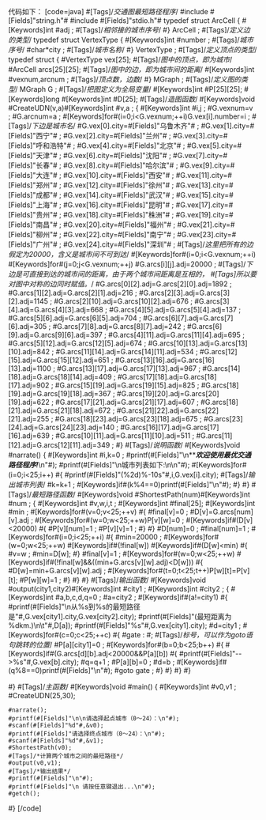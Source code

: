 代码如下：
[code=java]
#[Tags]/*交通图最短路径程序*/
#include #[Fields]"string.h"# 
#include #[Fields]"stdio.h"# 
typedef struct ArcCell 
{
    #[Keywords]int #adj ;
    #[Tags]/*相邻接的城市序号*/
#}
ArcCell ;
#[Tags]/*定义边的类型*/
typedef struct VertexType 
{
    #[Keywords]int #number ;
    #[Tags]/*城市序号*/
    #char*city ;
    #[Tags]/*城市名称*/
#}
VertexType ;
#[Tags]/*定义顶点的类型*/
typedef struct 
{
    #VertexType vex[25];
    #[Tags]/*图中的顶点，即为城市*/
    #ArcCell arcs[25][25];
    #[Tags]/*图中的边，即为城市间的距离*/
    #[Keywords]int #vexnum,arcnum ;
    #[Tags]/*顶点数，边数*/
#}
MGraph ;
#[Tags]/*定义图的类型*/
MGraph G ;
#[Tags]/*把图定义为全局变量*/
#[Keywords]int #P[25][25];
#[Keywords]long #[Keywords]int #D[25];
#[Tags]/*造图函数*/
#[Keywords]void #CreateUDN(v,a)#[Keywords]int #v,a ;
{
    #[Keywords]int #i,j ;
    #G.vexnum=v ;
    #G.arcnum=a ;
    #[Keywords]for#(i=0;i<G.vexnum;++i)G.vex[i].number=i ;
    #[Tags]/*下边是城市名*/
    #G.vex[0].city=#[Fields]"乌鲁木齐"# ;
    #G.vex[1].city=#[Fields]"西宁"# ;
    #G.vex[2].city=#[Fields]"兰州"# ;
    #G.vex[3].city=#[Fields]"呼和浩特"# ;
    #G.vex[4].city=#[Fields]"北京"# ;
    #G.vex[5].city=#[Fields]"天津"# ;
    #G.vex[6].city=#[Fields]"沈阳"# ;
    #G.vex[7].city=#[Fields]"长春"# ;
    #G.vex[8].city=#[Fields]"哈尔滨"# ;
    #G.vex[9].city=#[Fields]"大连"# ;
    #G.vex[10].city=#[Fields]"西安"# ;
    #G.vex[11].city=#[Fields]"郑州"# ;
    #G.vex[12].city=#[Fields]"徐州"# ;
    #G.vex[13].city=#[Fields]"成都"# ;
    #G.vex[14].city=#[Fields]"武汉"# ;
    #G.vex[15].city=#[Fields]"上海"# ;
    #G.vex[16].city=#[Fields]"昆明"# ;
    #G.vex[17].city=#[Fields]"贵州"# ;
    #G.vex[18].city=#[Fields]"株洲"# ;
    #G.vex[19].city=#[Fields]"南昌"# ;
    #G.vex[20].city=#[Fields]"福州"# ;
    #G.vex[21].city=#[Fields]"柳州"# ;
    #G.vex[22].city=#[Fields]"南宁"# ;
    #G.vex[23].city=#[Fields]"广州"# ;
    #G.vex[24].city=#[Fields]"深圳"# ;
    #[Tags]/*这里把所有的边假定为20000，含义是城市间不可到达*/
    #[Keywords]for#(i=0;i<G.vexnum;++i)
    #[Keywords]for#(j=0;j<G.vexnum;++j)
    #G.arcs[i][j].adj=20000 ;
    #[Tags]/*下边是可直接到达的城市间的距离，由于两个城市间距离是互相的，
    #[Tags]所以要对图中对称的边同时赋值。*/
    #G.arcs[0][2].adj=G.arcs[2][0].adj=1892 ;
    #G.arcs[1][2].adj=G.arcs[2][1].adj=216 ;
    #G.arcs[2][3].adj=G.arcs[3][2].adj=1145 ;
    #G.arcs[2][10].adj=G.arcs[10][2].adj=676 ;
    #G.arcs[3][4].adj=G.arcs[4][3].adj=668 ;
    #G.arcs[4][5].adj=G.arcs[5][4].adj=137 ;
    #G.arcs[5][6].adj=G.arcs[6][5].adj=704 ;
    #G.arcs[6][7].adj=G.arcs[7][6].adj=305 ;
    #G.arcs[7][8].adj=G.arcs[8][7].adj=242 ;
    #G.arcs[6][9].adj=G.arcs[9][6].adj=397 ;
    #G.arcs[4][11].adj=G.arcs[11][4].adj=695 ;
    #G.arcs[5][12].adj=G.arcs[12][5].adj=674 ;
    #G.arcs[10][13].adj=G.arcs[13][10].adj=842 ;
    #G.arcs[11][14].adj=G.arcs[14][11].adj=534 ;
    #G.arcs[12][15].adj=G.arcs[15][12].adj=651 ;
    #G.arcs[13][16].adj=G.arcs[16][13].adj=1100 ;
    #G.arcs[13][17].adj=G.arcs[17][13].adj=967 ;
    #G.arcs[14][18].adj=G.arcs[18][14].adj=409 ;
    #G.arcs[17][18].adj=G.arcs[18][17].adj=902 ;
    #G.arcs[15][19].adj=G.arcs[19][15].adj=825 ;
    #G.arcs[18][19].adj=G.arcs[19][18].adj=367 ;
    #G.arcs[19][20].adj=G.arcs[20][19].adj=622 ;
    #G.arcs[17][21].adj=G.arcs[21][17].adj=607 ;
    #G.arcs[18][21].adj=G.arcs[21][18].adj=672 ;
    #G.arcs[21][22].adj=G.arcs[22][21].adj=255 ;
    #G.arcs[18][23].adj=G.arcs[23][18].adj=675 ;
    #G.arcs[23][24].adj=G.arcs[24][23].adj=140 ;
    #G.arcs[16][17].adj=G.arcs[17][16].adj=639 ;
    #G.arcs[10][11].adj=G.arcs[11][10].adj=511 ;
    #G.arcs[11][12].adj=G.arcs[12][11].adj=349 ;
#}
#[Tags]/*说明函数*/
#[Keywords]void #narrate()
{
    #[Keywords]int #i,k=0 ;
    #printf(#[Fields]"\n*****************欢迎使用最优交通路径程序!***************\n"#);
    #printf(#[Fields]"\n城市列表如下:\n\n"#);
    #[Keywords]for#(i=0;i<25;i++)
    #{
        #printf(#[Fields]"(%2d)%-10s"#,i,G.vex[i].city);
        #[Tags]/*输出城市列表*/
        #k=k+1 ;
        #[Keywords]if#(k%4==0)printf(#[Fields]"\n"#);
    #}
#}
#[Tags]/*最短路径函数*/
#[Keywords]void #ShortestPath(num)#[Keywords]int #num ;
{
    #[Keywords]int #v,w,i,t ;
    #[Keywords]int #final[25];
    #[Keywords]int #min ;
    #[Keywords]for#(v=0;v<25;++v)
    #{
        #final[v]=0 ;
        #D[v]=G.arcs[num][v].adj ;
        #[Keywords]for#(w=0;w<25;++w)P[v][w]=0 ;
        #[Keywords]if#(D[v]<20000)
        #{
            #P[v][num]=1 ;
            #P[v][v]=1 ;
        #}
    #}
    #D[num]=0 ;
    #final[num]=1 ;
    #[Keywords]for#(i=0;i<25;++i)
    #{
        #min=20000 ;
        #[Keywords]for#(w=0;w<25;++w)
        #[Keywords]if#(!final[w])
        #[Keywords]if#(D[w]<min)
        #{
            #v=w ;
            #min=D[w];
        #}
        #final[v]=1 ;
        #[Keywords]for#(w=0;w<25;++w)
        #[Keywords]if#(!final[w]&&((min+G.arcs[v][w].adj)<D[w]))
        #{
            #D[w]=min+G.arcs[v][w].adj ;
            #[Keywords]for#(t=0;t<25;t++)P[w][t]=P[v][t];
            #P[w][w]=1 ;
        #}
    #}
#}
#[Tags]/*输出函数*/
#[Keywords]void #output(city1,city2)#[Keywords]int #city1 ;
#[Keywords]int #city2 ;
{
    #[Keywords]int #a,b,c,d,q=0 ;
    #a=city2 ;
    #[Keywords]if#(a!=city1)
    #{
        #printf(#[Fields]"\n从%s到%s的最短路径是"#,G.vex[city1].city,G.vex[city2].city);
        #printf(#[Fields]"(最短距离为 %dkm.)\n\t"#,D[a]);
        #printf(#[Fields]"%s"#,G.vex[city1].city);
        #d=city1 ;
        #[Keywords]for#(c=0;c<25;++c)
        #{
            #gate :
            #;
            #[Tags]/*标号，可以作为goto语句跳转的位置*/
            #P[a][city1]=0 ;
            #[Keywords]for#(b=0;b<25;b++)
            #{
                #[Keywords]if#(G.arcs[d][b].adj<20000&&P[a][b])
                #{
                    #printf(#[Fields]"-->%s"#,G.vex[b].city);
                    #q=q+1 ;
                    #P[a][b]=0 ;
                    #d=b ;
                    #[Keywords]if#(q%8==0)printf(#[Fields]"\n"#);
                    #goto gate ;
                #}
            #}
        #}
    #}
    
#}
#[Tags]/*主函数*/
#[Keywords]void #main()
{
    #[Keywords]int #v0,v1 ;
    #CreateUDN(25,30);
    
    #narrate();
    #printf(#[Fields]"\n\n请选择起点城市（0～24）：\n"#);
    #scanf(#[Fields]"%d"#,&v0);
    #printf(#[Fields]"请选择终点城市（0～24）：\n"#);
    #scanf(#[Fields]"%d"#,&v1);
    #ShortestPath(v0);
    #[Tags]/*计算两个城市之间的最短路径*/
    #output(v0,v1);
    #[Tags]/*输出结果*/
    #printf(#[Fields]"\n"#);
    #printf(#[Fields]"\n 请按任意键退出...\n"#);
    #getch();
#}
[/code]
